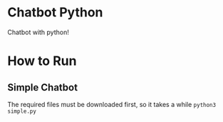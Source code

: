 # Chatbot Python

Chatbot with python!

#

# How to Run

## Simple Chatbot

The required files must be downloaded first, so it takes a while
`python3 simple.py`
